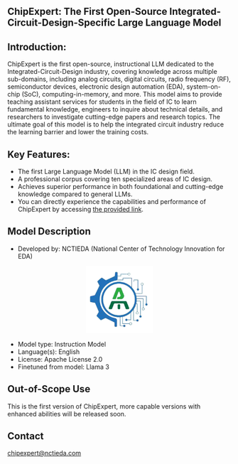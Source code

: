 <h2 align="left"><b>ChipExpert: The First Open-Source Integrated-Circuit-Design-Specific Large Language Model</b></h2>

## Introduction:
ChipExpert is the first open-source, instructional LLM dedicated to the Integrated-Circuit-Design industry, covering knowledge across multiple sub-domains, including analog circuits, digital circuits, radio frequency (RF), semiconductor devices, electronic design automation (EDA), system-on-chip (SoC), computing-in-memory, and more. This model aims to provide teaching assistant services for students in the field of IC to learn fundamental knowledge, engineers to inquire about technical details, and researchers to investigate cutting-edge papers and research topics. The ultimate goal of this model is to help the integrated circuit industry reduce the learning barrier and lower the training costs.

## Key Features:
- The first Large Language Model (LLM) in the IC design field. 
- A professional corpus covering ten specialized areas of IC design. 
- Achieves superior performance in both foundational and cutting-edge knowledge compared to general LLMs. 
- You can directly experience the capabilities and performance of ChipExpert by accessing [the provided link](http://27.18.114.16:23023). 

## Model Description
<!-- Provide a longer summary of what this model is. -->

- Developed by: NCTIEDA (National Center of Technology Innovation for EDA)
<div align="center">
  <img src="images/logo.png" alt="" width="150" height="150">
</div>

- Model type: Instruction Model
- Language(s): English
- License: Apache License 2.0
- Finetuned from model: Llama 3

## Out-of-Scope Use
<!-- This section addresses misuse, malicious use, and uses that the model will not work well for. -->
This is the first version of ChipExpert, more capable versions with enhanced abilities will be released soon.

## Contact
chipexpert@nctieda.com
